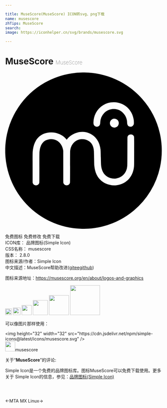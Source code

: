 ```yaml
---

title: MuseScore(MuseScore) ICON转svg、png下载
name: musescore
zhTips: MuseScore
search: 
image: https://iconhelper.cn/svg/brands/musescore.svg

---
```


# MuseScore  <small style="font-size: 60%;font-weight: 100">MuseScore</small>

<div id="svg" class="svg-wrap">
<svg role="img" viewBox="0 0 24 24" xmlns="http://www.w3.org/2000/svg"><title>MuseScore icon</title><path d="M11.777 23.997a11.989 11.989 0 0 1-8.98-4.296 12.013 12.013 0 0 1-2.406-4.655A12.1 12.1 0 0 1 .273 9.44a11.926 11.926 0 0 1 1.72-4.064 12.056 12.056 0 0 1 4.056-3.799 11.94 11.94 0 0 1 4.13-1.44 12.211 12.211 0 0 1 3.693.007c1.708.27 3.302.89 4.751 1.848.873.577 1.692 1.29 2.385 2.08a11.966 11.966 0 0 1 2.68 5.196c.402 1.718.416 3.556.039 5.291a12.004 12.004 0 0 1-4.024 6.643 12.013 12.013 0 0 1-4.655 2.407c-.743.195-1.499.316-2.29.367a17.83 17.83 0 0 1-.809.026l-.172-.003zm-6.924-6.684a.488.488 0 0 0 .23-.133.548.548 0 0 0 .139-.232c.013-.043.014-.178.018-2.363.004-2.12.005-2.327.018-2.438.033-.298.076-.51.146-.72.101-.303.224-.516.406-.705.14-.144.26-.232.434-.315a1.76 1.76 0 0 1 .504-.148c.114-.017.382-.024.493-.012a1.803 1.803 0 0 1 1.308.807c.166.25.271.528.327.866l.017.106.004 2.438c.004 2.324.005 2.44.019 2.485a.555.555 0 0 0 .133.226.5.5 0 0 0 .201.128c.052.019.068.021.167.021a.462.462 0 0 0 .37-.145.507.507 0 0 0 .149-.3c.006-.042.008-.774.008-2.407 0-1.542.003-2.375.008-2.428.047-.48.222-.889.523-1.225.183-.204.464-.39.73-.482.21-.074.394-.101.626-.095.304.01.55.066.8.186.284.136.514.341.668.597.178.294.28.662.299 1.083.002.053.013.491.023.973.022 1.002.024 1.063.04 1.238.072.787.307 1.426.711 1.935.087.11.311.333.417.417.435.344.944.555 1.532.634.177.024.507.03.68.012.797-.082 1.53-.463 2.015-1.046.373-.45.606-.99.704-1.64.046-.302.043-.143.046-2.506.003-2.417.007-2.223-.054-2.346a.484.484 0 0 0-.332-.251.584.584 0 0 0-.416.06c-.1.06-.19.183-.22.304-.009.031-.012.478-.016 2.22-.005 2.415 0 2.23-.055 2.51-.18.917-.81 1.522-1.73 1.66a2.358 2.358 0 0 1-.512-.008c-.464-.07-.84-.256-1.13-.557-.332-.345-.53-.816-.601-1.432-.018-.151-.026-.387-.043-1.212-.018-.853-.026-1.05-.047-1.24-.129-1.123-.68-1.983-1.548-2.417a2.773 2.773 0 0 0-1.121-.294c-.55-.035-1.136.12-1.671.441a2.949 2.949 0 0 0-.813.707l-.038.049-.028-.038a2.542 2.542 0 0 0-.235-.261c-.457-.433-1.1-.722-1.78-.8a3.877 3.877 0 0 0-.65-.001c-.635.07-1.141.286-1.559.666-.48.437-.795 1.103-.912 1.926-.056.393-.057.436-.054 2.915l.002 2.184.022.064a.525.525 0 0 0 .359.339c.078.02.188.02.267 0zm11.99-8.863a.687.687 0 0 0 .546-.505.849.849 0 0 0 .008-.3.685.685 0 0 0-.455-.516.678.678 0 0 0-.895.649c0 .055.005.11.012.142a.684.684 0 0 0 .783.53zm-2.667-.138a.495.495 0 0 0 .32-.265c.046-.092.06-.158.067-.343a2.224 2.224 0 0 1 .617-1.49 1.934 1.934 0 0 1 1.146-.587c.145-.022.434-.024.581-.004.307.043.58.143.822.3.244.16.474.4.634.663.202.333.326.763.327 1.127 0 .1.012.184.036.26a.507.507 0 0 0 .94.068c.053-.111.06-.15.059-.35 0-.198-.01-.318-.043-.514-.217-1.298-1.165-2.294-2.426-2.545a2.47 2.47 0 0 0-.625-.055 3.031 3.031 0 0 0-2.738 1.638 3.3 3.3 0 0 0-.366 1.43c-.01.265.037.418.167.544a.509.509 0 0 0 .482.123z"/></svg>
</div>
<detail full-name='musescore'></detail>

<div class="detail-page">
<p>
<span><span class="badge-success badge">免费图标</span> <span class="badge-success badge">免费修改</span>  <span class="badge-success badge">免费下载</span> </span>
<br/>
<span>
ICON库：
<span class="badge-secondary badge">品牌图标(Simple Icon)</span> 
</span>
<br/>
<span>
CSS名称：
<span class="badge-secondary badge">musescore</span> 
</span>

<br/>
<span>
版本：
<span class="badge-secondary badge">2.8.0</span> 
</span>
<br/>
<span>图标来源/作者：<span class="badge-light badge">Simple Icon</span></span> 
<br/>
<span class="zh-detail">中文描述：<span class="badge-primary badge">MuseScore</span><span class="help-link"><span>帮助改进</span>(<a href="https://gitee.com/liuwave/icon-helper/edit/master/json/brands/musescore.json" target="_blank" rel="noopener noreferrer">gitee</a><a href="https://github.com/liuwave/icon-helper/edit/master/json/brands/musescore.json" target="_blank" rel="noopener noreferrer">github</a></span>)</span><br/>
</p>
</div><div class="description description alert alert-light"><p>图标来源地址：<a href="https://musescore.org/en/about/logos-and-graphics" target="_blank" rel="noopener noreferrer">https://musescore.org/en/about/logos-and-graphics</a></p></div>
<div class="alert alert-dark">
<img height="21" width="21" src="https://cdn.jsdelivr.net/npm/simple-icons@latest/icons/musescore.svg" />
<img height="24" width="24" src="https://cdn.jsdelivr.net/npm/simple-icons@latest/icons/musescore.svg" />
<img height="32" width="32" src="https://cdn.jsdelivr.net/npm/simple-icons@latest/icons/musescore.svg" />
<img height="48" width="48" src="https://cdn.jsdelivr.net/npm/simple-icons@latest/icons/musescore.svg" />
<img height="64" width="64" src="https://cdn.jsdelivr.net/npm/simple-icons@latest/icons/musescore.svg" />
<img height="96" width="96" src="https://cdn.jsdelivr.net/npm/simple-icons@latest/icons/musescore.svg" />

</div>
<div>
  <p>可以像图片那样使用：    
  </p>
  <div class="alert alert-primary" style="font-size: 14px">
    &lt;img height="32" width="32" src="https://cdn.jsdelivr.net/npm/simple-icons@latest/icons/musescore.svg" /&gt;
    <copy-btn content='<img height="32" width="32" src="https://cdn.jsdelivr.net/npm/simple-icons@latest/icons/musescore.svg" />'></copy-btn>
  </div>
  <div class="alert alert-secondary">
    <img height="32" width="32" src="https://cdn.jsdelivr.net/npm/simple-icons@latest/icons/musescore.svg" />musescore
    <copy-btn content="musescore" btn-title="复制图标名称"></copy-btn>
  </div>
</div>
<div class="icon-detail__container">
<p>关于“<b>MuseScore</b>”的评论:</p>
</div>
<Vssue title="关于“MuseScore”的评论" />
<div><p>Simple Icon是一个免费的品牌图标库。图标MuseScore可以免费下载使用。更多关于  Simple Icon的信息，参见：<a target="_blank" href="https://iconhelper.cn/brands.html">品牌图标(Simple Icon)</a>
</p></div>


<div style="padding:2rem 0 " class="page-nav"><p class="inner"><span class="prev">←<router-link to="/icon/mta.html">MTA</router-link></span> <span class="next"><router-link to="/icon/mx-linux.html">MX Linux</router-link>→</span></p></div>
